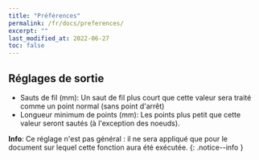 ```yaml
---
title: "Préférences"
permalink: /fr/docs/preferences/
excerpt: ""
last_modified_at: 2022-06-27
toc: false
---
```

## Réglages de sortie

* Sauts de fil (mm): Un saut de fil plus court que cette valeur sera traité comme un point normal (sans point d'arrêt)
* Longueur minimum de points (mm): Les points plus petit que cette valeur seront sautés (à l'exception des noeuds).

**Info**: Ce réglage n'est pas général : il ne sera appliqué que pour le document sur lequel cette fonction aura été exécutée.
{: .notice--info }
